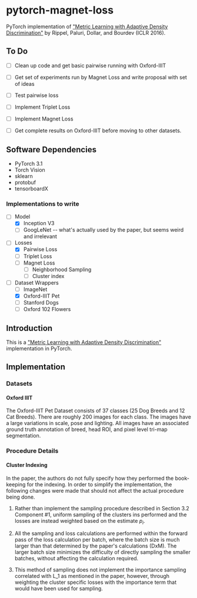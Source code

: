 # pytorch-magnet-loss
PyTorch implementation of ["Metric Learning with Adaptive Density Discrimination"](https://arxiv.org/pdf/1511.05939.pdf) by Rippel, Paluri, Dollar, and Bourdev (ICLR 2016).

## To Do

-   [ ] Clean up code and get basic pairwise running with Oxford-IIIT
-   [ ] Get set of experiments run by Magnet Loss and write proposal with set of ideas
-   [ ] Test pairwise loss
-   [ ] Implement Triplet Loss
-   [ ] Implement Magnet Loss
-   [ ] Get complete results on Oxford-IIIT before moving to other datasets.


## Software Dependencies

- PyTorch 3.1
- Torch Vision
- sklearn
- protobuf
- tensorboardX

### Implementations to write

- [ ] Model
    - [x] Inception V3
    - [ ] GoogLeNet -- what's actually used by the paper, but seems weird and irrelevant
- [ ] Losses
    - [x] Pairwise Loss
    - [ ] Triplet Loss
    - [ ] Magnet Loss
        - [ ]  Neighborhood Sampling
        - [ ] Cluster index
- [ ] Dataset Wrappers
    - [ ] ImageNet
    - [x] Oxford-IIIT Pet
    - [ ] Stanford Dogs
    - [ ] Oxford 102 Flowers

## Introduction

This is a ["Metric Learning with Adaptive Density Discrimination"](https://arxiv.org/pdf/1511.05939.pdf) implementation in PyTorch.

## Implementation

### Datasets

#### Oxford IIIT

The Oxford-IIIT Pet Dataset consists of 37 classes (25 Dog Breeds and 12 Cat Breeds). There are roughly 200 images for each class.
The images have a large variations in scale, pose and lighting.
All images have an associated ground truth annotation of breed, head ROI, and pixel level tri-map segmentation.


### Procedure Details

#### Cluster Indexing

In the paper, the authors do not fully specify how they performed the book-keeping for the indexing.
In order to simplify the implementation, the following changes were made that should not affect the actual procedure being done.

1.  Rather than implement the sampling procedure described in Section 3.2 Component #1,
uniform sampling of the clusters ins performed and the losses are instead weighted based on the estimate $p_i$.

2. All the sampling and loss calculations are performed within the forward pass of the loss calculation per batch,
where the batch size is much larger than that determined by the paper's calculations (DxM).
The larger batch size minimizes the difficulty of directly sampling the smaller batches,
without affecting the calculation required.

3. This method of sampling does not implement the importance sampling correlated with L_1 as mentioned in the paper,
however, through weighting the cluster specific losses with the importance term that would have been used for sampling.
